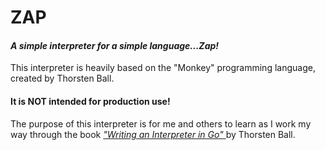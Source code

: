 # ZAP

#### _A simple interpreter for a simple language...Zap!_


This interpreter is heavily based on the "Monkey" programming language, created by Thorsten Ball. 

#### It is NOT intended for production use!

The purpose of this interpreter is for me and others to learn as I work my way through the book [_"Writing an Interpreter in Go"_ ](https://interpreterbook.com/) by Thorsten Ball.
